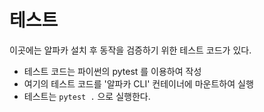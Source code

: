 # 테스트 

이곳에는 알파카 설치 후 동작을 검증하기 위한 테스트 코드가 있다. 

- 테스트 코드는 파이썬의 pytest 를 이용하여 작성
- 여기의 테스트 코드를 '알파카 CLI' 컨테이너에 마운트하여 실행
- 테스트는 `pytest .` 으로 실행한다.
